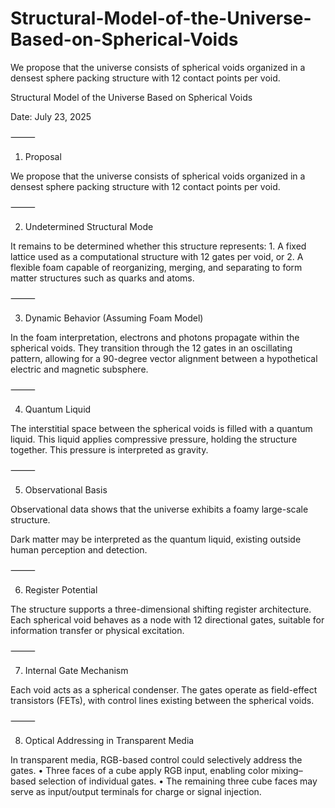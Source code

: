 # Structural-Model-of-the-Universe-Based-on-Spherical-Voids
We propose that the universe consists of spherical voids organized in a densest sphere packing structure with 12 contact points per void.

Structural Model of the Universe Based on Spherical Voids

Date: July 23, 2025

⸻

1. Proposal

We propose that the universe consists of spherical voids organized in a densest sphere packing structure with 12 contact points per void.

⸻

2. Undetermined Structural Mode

It remains to be determined whether this structure represents:
	1.	A fixed lattice used as a computational structure with 12 gates per void, or
	2.	A flexible foam capable of reorganizing, merging, and separating to form matter structures such as quarks and atoms.

⸻

3. Dynamic Behavior (Assuming Foam Model)

In the foam interpretation, electrons and photons propagate within the spherical voids.
They transition through the 12 gates in an oscillating pattern, allowing for a 90-degree vector alignment between a hypothetical electric and magnetic subsphere.

⸻

4. Quantum Liquid

The interstitial space between the spherical voids is filled with a quantum liquid.
This liquid applies compressive pressure, holding the structure together.
This pressure is interpreted as gravity.

⸻

5. Observational Basis

Observational data shows that the universe exhibits a foamy large-scale structure.

Dark matter may be interpreted as the quantum liquid, existing outside human perception and detection.

⸻

6. Register Potential

The structure supports a three-dimensional shifting register architecture.
Each spherical void behaves as a node with 12 directional gates, suitable for information transfer or physical excitation.

⸻

7. Internal Gate Mechanism

Each void acts as a spherical condenser.
The gates operate as field-effect transistors (FETs), with control lines existing between the spherical voids.

⸻

8. Optical Addressing in Transparent Media

In transparent media, RGB-based control could selectively address the gates.
	•	Three faces of a cube apply RGB input, enabling color mixing–based selection of individual gates.
	•	The remaining three cube faces may serve as input/output terminals for charge or signal injection.
